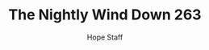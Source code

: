 ---
image: /assets/img/nwd/263_nwd_john_15_7_a_cev.png
title: The Nightly Wind Down 263
categories:
  - The Nightly Wind Down
author: Hope Staff
notes: The Nightly Wind Down 263
embed: >-
  EMBED_GOES_HERE
transcript: >-
  SOME LINES OF TEXT START HERE
---